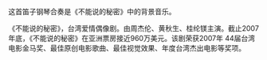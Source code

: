 

这首笛子钢琴合奏是《不能说的秘密》中的背景音乐。

《不能说的秘密》，台湾爱情偶像剧。由周杰伦、黄秋生、桂纶镁主演。截止2007年底，《不能说的秘密》在亚洲票房接近960万美元。该剧荣获2007年
44届台湾电影金马奖、最佳原创电影歌曲、最佳视觉效果、年度台湾杰出电影等奖项。

